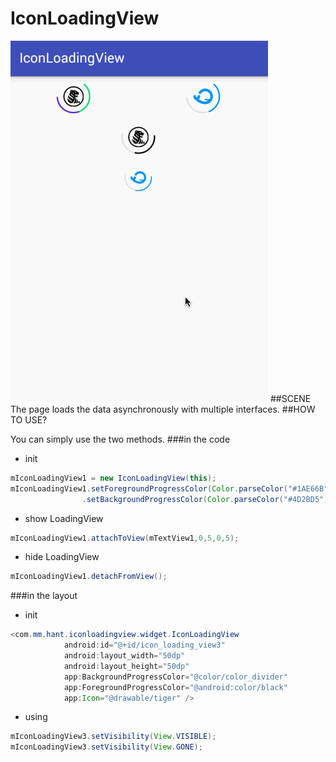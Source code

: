 IconLoadingView
=====
![](https://github.com/zjdyhant/IconLoadingView/blob/master/app/src/main/res/raw/iconloadingview.gif?raw=true)
##SCENE
The page loads the data asynchronously with multiple interfaces.
##HOW TO USE?

You can simply use the two methods.
###in the code
 * init
```java
mIconLoadingView1 = new IconLoadingView(this);
mIconLoadingView1.setForegroundProgressColor(Color.parseColor("#1AE66B"))
                .setBackgroundProgressColor(Color.parseColor("#4D2BD5")).setIcon(R.drawable.tiger);
```
 * show LoadingView
```java
mIconLoadingView1.attachToView(mTextView1,0,5,0,5);
```
 * hide LoadingView
```java
mIconLoadingView1.detachFromView();
```
###in the layout
 * init
```java
<com.mm.hant.iconloadingview.widget.IconLoadingView
            android:id="@+id/icon_loading_view3"
            android:layout_width="50dp"
            android:layout_height="50dp"
            app:BackgroundProgressColor="@color/color_divider"
            app:ForegroundProgressColor="@android:color/black"
            app:Icon="@drawable/tiger" />
```
 * using
```java
mIconLoadingView3.setVisibility(View.VISIBLE);
mIconLoadingView3.setVisibility(View.GONE);
```
